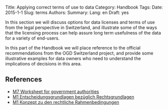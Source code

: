 Title: Applying correct terms of use to data
Category: Handbook
Tags:
Date: 2015-1-1
Slug: terms
Authors:
Summary:
Lang: en
Draft: yes

In this section we will discuss options for data licenses and terms of use from the legal perspective in Switzerland, and illustrate some of the ways that the licensing process can help assure long term usefulness of the data for a variety of end-users.

In this part of the Handbook we will place reference to the official recommendations from the OGD Switzerland project, and provide some illustrative examples for data owners who need to understand the implications of decisions in this area.

## References

- [M7 Worksheet for government authorities](/ref-m7-recht-arbeitshilfe-en)
- [M1 Entscheidungsgrundlagen bezüglich Rechtsgrundlagen](/ref-m1-entscheid-rechtsgrundlagen-de)
- [M1 Konzept zu den rechtliche Rahmenbedingungen](/ref-m1-rechtliche-rahmen-de)
